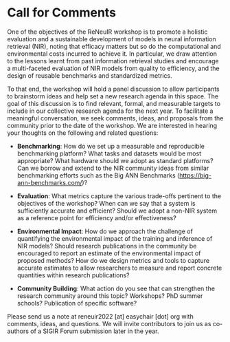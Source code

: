 # Call for Comments

One of the objectives of the ReNeuIR workshop is to promote a holistic evaluation
and a sustainable development of models in neural information retrieval (NIR),
noting that efficacy matters but so do the computational and environmental costs
incurred to achieve it. In particular, we draw attention to the lessons learnt
from past information retrieval studies and encourage a multi-faceted evaluation
of NIR models from quality to efficiency, and the design of reusable benchmarks
and standardized metrics.

To that end, the workshop will hold a panel discussion to allow participants to
brainstorm ideas and help set a new research agenda in this space. The goal of
this discussion is to find relevant, formal, and measurable targets to include
in our collective research agenda for the next year. To facilitate a meaningful
conversation, we seek comments, ideas, and proposals from the community prior to
the date of the workshop. We are interested in hearing your thoughts on the
following and related questions:

- **Benchmarking**: How do we set up a measurable and reproducible benchmarking platform?
What tasks and datasets would be most appropriate? What hardware should we adopt as
standard platforms? Can we borrow and extend to the NIR community ideas from similar
benchmarking efforts such as the Big ANN Benchmarks (https://big-ann-benchmarks.com/)?

- **Evaluation**: What metrics capture the various trade-offs pertinent to the objectives
of the workshop? When can we say that a system is sufficiently accurate and efficient?
Should we adopt a non-NIR system as a reference point for efficiency and/or effectiveness?

- **Environmental Impact**: How do we approach the challenge of quantifying the
environmental impact of the training and inference of NIR models? Should research
publications in the community be encouraged to report an estimate of the environmental
impact of proposed methods? How do we design metrics and tools to capture accurate
estimates to allow researchers to measure and report concrete quantities within
research publications?

- **Community Building**: What action do you see that can strengthen the research
community around this topic? Workshops? PhD summer schools? Publication of specific software?


Please send us a note at reneuir2022 [at] easychair [dot] org with
comments, ideas, and questions. We will invite contributors to
join us as co-authors of a SIGIR Forum submission later in the year.
